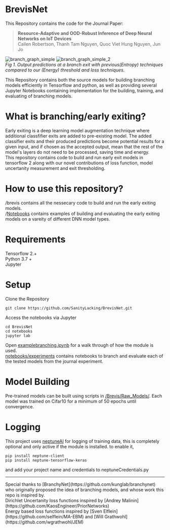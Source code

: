 # BrevisNet
This Repository contains the code for the Journal Paper: 
>**Resource-Adaptive and OOD-Robust Inference of Deep Neural Networks on IoT Devices** <br>
>Cailen Robertson, Thanh Tam Nguyen, Quoc Viet Hung Nguyen, Jun Jo

![branch_graph_simple](https://user-images.githubusercontent.com/4435648/184592723-668a24ab-a96e-4b07-8f40-aeb0653dad95.png)
![branch_graph_simple_2](https://user-images.githubusercontent.com/4435648/184592743-75b106f2-4803-4e89-b08d-708cf3f4c7aa.png)<br>
_Fig 1. Output predictions at a branch exit with previous(Entropy) techniques compared to our (Energy) threshold and loss techniques._

This Repository contains both the source models for building branching models efficiently in Tensorflow and python, as well as providing several Jupyter Notebooks containing implementation for the building, training, and evaluating of branching models.

# What is branching/early exiting?

Early exiting is a deep learning model augmentation technique where additional classfifier exits are added to pre-existing model. The added classifier exits and their produced predictions become potential results for a given input, and if chosen as the accepted output, mean that the rest of the model's layers do not need to be processed, saving time and energy.
<br>
This repository contains code to build and run early exit models in tensorflow 2 along with our novel contributions of loss function, model uncertanity measurement and exit thresholding.

# How to use this repository?
/brevis contains all the nessecary code to build and run the early exiting models. <br>
/[Notebooks](https://github.com/SanityLacking/BrevisNet/tree/main/notebooks) contains examples of building and evaluating the early exiting models on a vareity of different DNN model types. <br>

# Requirements
  Tensorflow 2.+ <br>
  Python 3.7 + <br>
  Jupyter <br>

# Setup

Clone the Repository 
```
git clone https://github.com/SanityLacking/BrevisNet.git
```
Access the notebooks via Jupyter
```
cd BrevisNet
cd notebooks
jupyter lab
```
Open [examplebranching.ipynb](https://github.com/SanityLacking/BrevisNet/blob/main/notebooks/Example_branching.ipynb) for a walk through of how the module is used. <br>
[notebooks/experiments](https://github.com/SanityLacking/BrevisNet/tree/main/notebooks/experiments) contains notebooks to branch and evaluate each of the tested models from the journal experiment. <br>

# Model Building
Pre-trained models can be built using scripts in [/Brevis/Raw_Models/](https://github.com/SanityLacking/BrevisNet/tree/main/brevis/raw_models). Each model was trained on Cifar10 for a minimum of 50 epochs until convergence. 

# Logging

This project uses [neptuneAI](https://www.google.com) for logging of training data, this is completely optional and only active if the module is installed.
to enable it, 
```
pip install neptune-client
pip install neptune-tensorflow-keras
```
and add your project name and credentials to neptuneCredentials.py

<hr>
Special thanks to [BranchyNet](https://github.com/kunglab/branchynet) who originally proposed the idea of branching models, and whose work this repo is inspired by. <BR>
Dirichlet Uncertanity loss functions inspired by [Andrey Malinin](https://github.com/KaosEngineer/PriorNetworks)<br>
Energy based loss functions inspired by [Sven Elflein](https://github.com/selflein/MA-EBM) and [Will Grathwohl](https://github.com/wgrathwohl/JEM)<br>

